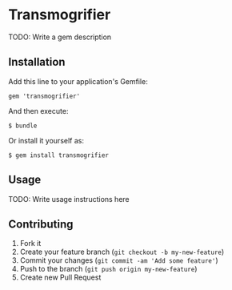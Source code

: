 # Transmogrifier

TODO: Write a gem description

## Installation

Add this line to your application's Gemfile:

    gem 'transmogrifier'

And then execute:

    $ bundle

Or install it yourself as:

    $ gem install transmogrifier

## Usage

TODO: Write usage instructions here

## Contributing

1. Fork it
2. Create your feature branch (`git checkout -b my-new-feature`)
3. Commit your changes (`git commit -am 'Add some feature'`)
4. Push to the branch (`git push origin my-new-feature`)
5. Create new Pull Request
